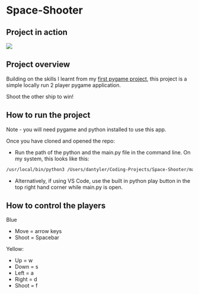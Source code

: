 # Space-Shooter

## Project in action

<img src="./assets/spaceshootergif.gif" />

## Project overview

Building on the skills I learnt from my [first pygame project](https://github.com/ddottyler/Space-invaders), this project is a simple locally run 2 player pygame application.

Shoot the other ship to win!

## How to run the project

Note - you will need pygame and python installed to use this app.

Once you have cloned and opened the repo:

- Run the path of the python and the main.py file in the command line. On my system, this looks like this:

```sh
/usr/local/bin/python3 /Users/dantyler/Coding-Projects/Space-Shooter/main.py
```

- Alternatively, if using VS Code, use the built in python play button in the top right hand corner while main.py is open.

## How to control the players

Blue

- Move = arrow keys
- Shoot = Spacebar

Yellow:

- Up = w
- Down = s
- Left = a
- Right = d
- Shoot = f
